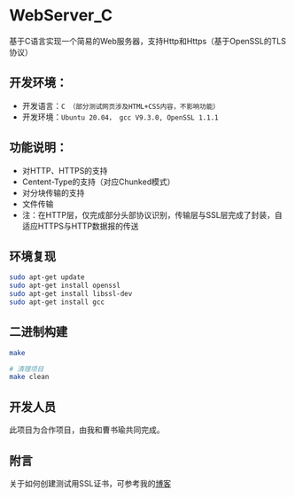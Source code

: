 # WebServer_C
基于C语言实现一个简易的Web服务器，支持Http和Https（基于OpenSSL的TLS协议）

## 开发环境：
* 开发语言：`C （部分测试网页涉及HTML+CSS内容，不影响功能）`
* 开发环境：`Ubuntu 20.04， gcc V9.3.0, OpenSSL 1.1.1`

## 功能说明： 
* 对HTTP、HTTPS的支持
* Centent-Type的支持（对应Chunked模式）
* 对分块传输的支持
* 文件传输
* 注：在HTTP层，仅完成部分头部协议识别，传输层与SSL层完成了封装，自适应HTTPS与HTTP数据报的传送

## 环境复现
```Bash
sudo apt-get update
sudo apt-get install openssl
sudo apt-get install libssl-dev
sudo apt-get install gcc
```

## 二进制构建
```Bash
make

# 清理项目
make clean
```

## 开发人员
此项目为合作项目，由我和曹书瑜共同完成。

## 附言
关于如何创建测试用SSL证书，可参考我的[博客](https://www.aflyingfish.top/articles/d9a29d96e0ce/)
